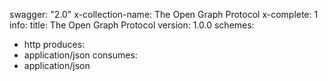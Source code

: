 swagger: "2.0"
x-collection-name: The Open Graph Protocol
x-complete: 1
info:
  title: The Open Graph Protocol
  version: 1.0.0
schemes:
- http
produces:
- application/json
consumes:
- application/json